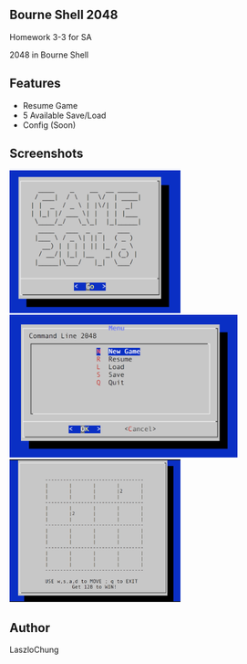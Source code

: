 Bourne Shell 2048
-------------
Homework 3-3 for SA

2048 in Bourne Shell

Features
-------------
- Resume Game
- 5 Available Save/Load
- Config (Soon)

Screenshots
-------------
<img src="./screenshot/Welcome.png" width="300px" height="250px" />

<img src="./screenshot/Menu.png" width="400px" height="250px" />

<img src="./screenshot/Board.png" width="300px" height="250px" />

Author
-------------
LaszloChung
